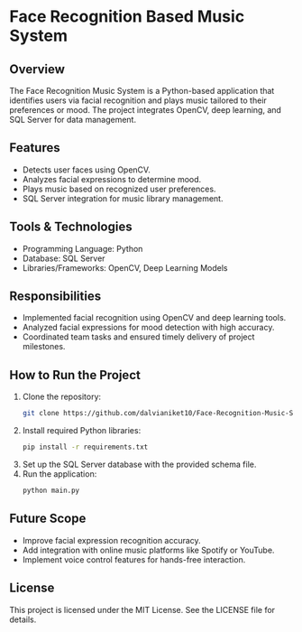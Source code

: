 # Face Recognition Based Music System

## Overview
The Face Recognition Music System is a Python-based application that identifies users via facial recognition and plays music tailored to their preferences or mood. The project integrates OpenCV, deep learning, and SQL Server for data management.

## Features
- Detects user faces using OpenCV.
- Analyzes facial expressions to determine mood.
- Plays music based on recognized user preferences.
- SQL Server integration for music library management.

## Tools & Technologies
- Programming Language: Python  
- Database: SQL Server  
- Libraries/Frameworks: OpenCV, Deep Learning Models  

## Responsibilities
- Implemented facial recognition using OpenCV and deep learning tools.
- Analyzed facial expressions for mood detection with high accuracy.
- Coordinated team tasks and ensured timely delivery of project milestones.

## How to Run the Project
1. Clone the repository:
   ```bash
   git clone https://github.com/dalvianiket10/Face-Recognition-Music-System.git
   ```
2. Install required Python libraries:
   ```bash
   pip install -r requirements.txt
   ```
3. Set up the SQL Server database with the provided schema file.
4. Run the application:
   ```bash
   python main.py
   ```

## Future Scope
- Improve facial expression recognition accuracy.
- Add integration with online music platforms like Spotify or YouTube.
- Implement voice control features for hands-free interaction.

## License
This project is licensed under the MIT License. See the LICENSE file for details.


